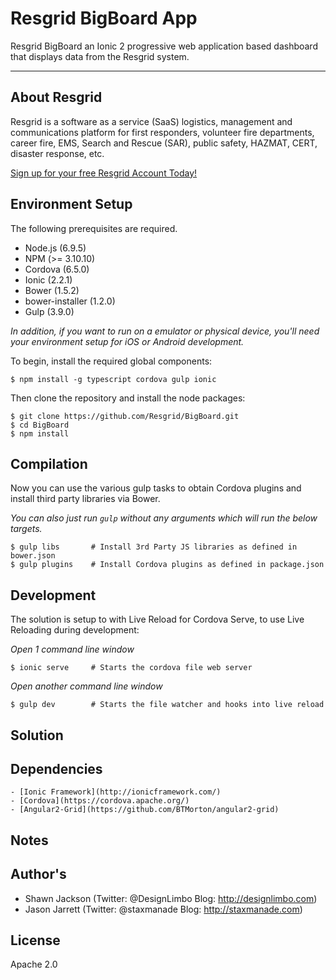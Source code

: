 Resgrid BigBoard App
===========================

Resgrid BigBoard an Ionic 2 progressive web application based dashboard that displays data from the Resgrid system.

*********

About Resgrid
-------------
Resgrid is a software as a service (SaaS) logistics, management and communications platform for first responders, volunteer fire departments, career fire, EMS, Search and Rescue (SAR), public safety, HAZMAT, CERT, disaster response, etc.

[Sign up for your free Resgrid Account Today!](https://resgrid.com)


## Environment Setup ##

The following prerequisites are required.

* Node.js (6.9.5)
* NPM (>= 3.10.10)
* Cordova (6.5.0)
* Ionic (2.2.1)
* Bower (1.5.2)
* bower-installer (1.2.0)
* Gulp (3.9.0)

*In addition, if you want to run on a emulator or physical device, you'll need your environment setup for iOS or Android development.*

To begin, install the required global components:

	$ npm install -g typescript cordova gulp ionic

Then clone the repository and install the node packages:

	$ git clone https://github.com/Resgrid/BigBoard.git
    $ cd BigBoard
	$ npm install

## Compilation ##

Now you can use the various gulp tasks to obtain Cordova plugins and install third party libraries via Bower.

*You can also just run `gulp` without any arguments which will run the below targets.*

	$ gulp libs       # Install 3rd Party JS libraries as defined in bower.json
	$ gulp plugins    # Install Cordova plugins as defined in package.json

## Development ##

The solution is setup to with Live Reload for Cordova Serve, to use Live Reloading during development:

*Open 1 command line window*

	$ ionic serve	  # Starts the cordova file web server

*Open another command line window*

	$ gulp dev		  # Starts the file watcher and hooks into live reload

## Solution ##



## Dependencies ##
    - [Ionic Framework](http://ionicframework.com/)
    - [Cordova](https://cordova.apache.org/)
    - [Angular2-Grid](https://github.com/BTMorton/angular2-grid)

## Notes ##


## Author's ##
* Shawn Jackson (Twitter: @DesignLimbo Blog: http://designlimbo.com)
* Jason Jarrett (Twitter: @staxmanade Blog: http://staxmanade.com)

## License ##
Apache 2.0